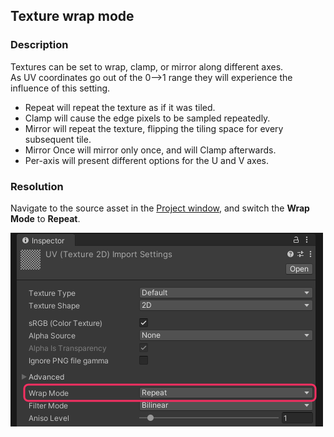 ## Texture wrap mode
### Description
Textures can be set to wrap, clamp, or mirror along different axes.  
As UV coordinates go out of the 0⟶1 range they will experience the influence of this setting.  
- Repeat will repeat the texture as if it was tiled.  
- Clamp will cause the edge pixels to be sampled repeatedly.  
- Mirror will repeat the texture, flipping the tiling space for every subsequent tile.  
- Mirror Once will mirror only once, and will Clamp afterwards.  
- Per-axis will present different options for the U and V axes.  

### Resolution
Navigate to the source asset in the [Project window](https://docs.unity3d.com/Manual/ProjectView.html), and switch the **Wrap Mode** to **Repeat**.  

![Wrap Mode Dropdown](wrap-mode.png)  
